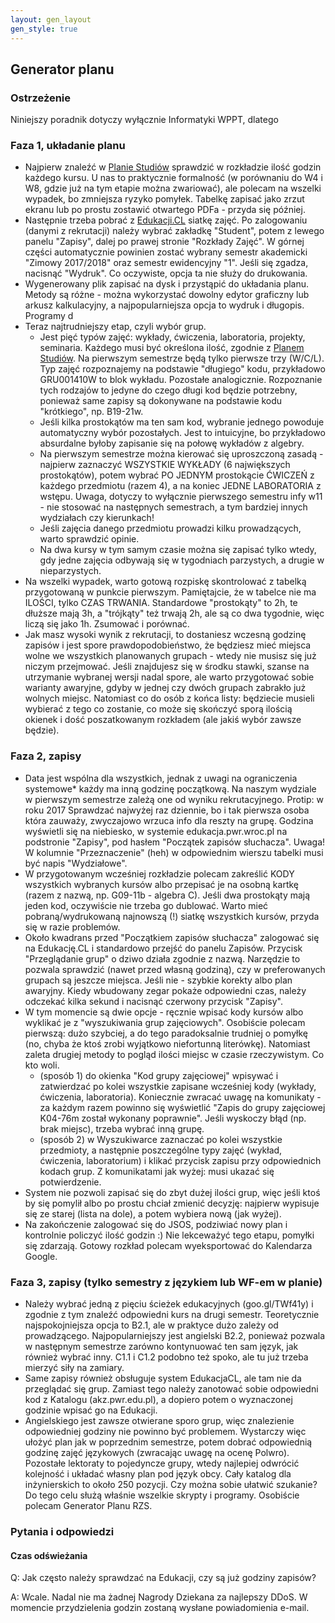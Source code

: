 ```yaml
---
layout: gen_layout
gen_style: true
---
```

Generator planu
---

### Ostrzeżenie
Niniejszy poradnik dotyczy wyłącznie Informatyki WPPT, dlatego 

### Faza 1, układanie planu
* Najpierw znaleźć w [Planie Studiów](http://wppt.pwr.edu.pl/studenci/program-studiow) sprawdzić w rozkładzie ilość godzin każdego kursu. U nas to praktycznie formalność (w porównaniu do W4 i W8, gdzie już na tym etapie można zwariować), ale polecam na wszelki wypadek, bo zmniejsza ryzyko pomyłek. Tabelkę zapisać jako zrzut ekranu lub po prostu zostawić otwartego PDFa - przyda się później.
* Następnie trzeba pobrać z [Edukacji.CL](http://edukacja.pwr.wroc.pl) siatkę zajęć. Po zalogowaniu (danymi z rekrutacji) należy wybrać zakładkę "Student", potem z lewego panelu "Zapisy", dalej po prawej stronie "Rozkłady Zajęć". W górnej części automatycznie powinien zostać wybrany semestr akademicki "Zimowy 2017/2018" oraz semestr ewidencyjny "1". Jeśli się zgadza, nacisnąć "Wydruk". Co oczywiste, opcja ta nie służy do drukowania.
* Wygenerowany plik zapisać na dysk i przystąpić do układania planu. Metody są różne - można wykorzystać dowolny edytor graficzny lub arkusz kalkulacyjny, a najpopularniejsza opcja to wydruk i długopis. Programy d
* Teraz najtrudniejszy etap, czyli wybór grup.
  * Jest pięć typów zajęć: wykłady, ćwiczenia, laboratoria, projekty, seminaria. Każdego musi być określona ilość, zgodnie z [Planem Studiów](http://wppt.pwr.edu.pl/studenci/program-studiow). Na pierwszym semestrze będą tylko pierwsze trzy (W/C/L). Typ zajęć rozpoznajemy na podstawie "długiego" kodu, przykładowo GRU001410W to blok wykładu. Pozostałe analogicznie. Rozpoznanie tych rodzajów to jedyne do czego długi kod będzie potrzebny, ponieważ same zapisy są dokonywane na podstawie kodu "krótkiego", np. B19-21w.
  * Jeśli kilka prostokątów ma ten sam kod, wybranie jednego powoduje automatyczny wybór pozostałych. Jest to intuicyjne, bo przykładowo absurdalne byłoby zapisanie się na połowę wykładów z algebry.
  * Na pierwszym semestrze można kierować się uproszczoną zasadą - najpierw zaznaczyć WSZYSTKIE WYKŁADY (6 największych prostokątów), potem wybrać PO JEDNYM prostokącie ĆWICZEŃ z każdego przedmiotu (razem 4), a na koniec JEDNE LABORATORIA z wstępu. Uwaga, dotyczy to wyłącznie pierwszego semestru infy w11 - nie stosować na następnych semestrach, a tym bardziej innych wydziałach czy kierunkach!
  * Jeśli zajęcia danego przedmiotu prowadzi kilku prowadzących, warto sprawdzić opinie.
  * Na dwa kursy w tym samym czasie można się zapisać tylko wtedy, gdy jedne zajęcia odbywają się w tygodniach parzystych, a drugie w nieparzystych.
* Na wszelki wypadek, warto gotową rozpiskę skontrolować z tabelką przygotowaną w punkcie pierwszym. Pamiętajcie, że w tabelce nie ma ILOŚCI, tylko CZAS TRWANIA. Standardowe "prostokąty" to 2h, te dłuższe mają 3h, a "trójkąty" też trwają 2h, ale są co dwa tygodnie, więc liczą się jako 1h. Zsumować i porównać.
* Jak masz wysoki wynik z rekrutacji, to dostaniesz wczesną godzinę zapisów i jest spore prawdopodobieństwo, że będziesz mieć miejsca wolne we wszystkich planowanych grupach - wtedy nie musisz się już niczym przejmować. Jeśli znajdujesz się w środku stawki, szanse na utrzymanie wybranej wersji nadal spore, ale warto przygotować sobie warianty awaryjne, gdyby w jednej czy dwóch grupach zabrakło już wolnych miejsc. Natomiast co do osób z końca listy: będziecie musieli wybierać z tego co zostanie, co może się skończyć sporą ilością okienek i dość poszatkowanym rozkładem (ale jakiś wybór zawsze będzie).

### Faza 2, zapisy
* Data jest wspólna dla wszystkich, jednak z uwagi na ograniczenia systemowe* każdy ma inną godzinę początkową. Na naszym wydziale w pierwszym semestrze zależą one od wyniku rekrutacyjnego. Protip: w roku 2017  Sprawdzać najwyżej raz dziennie, bo i tak pierwsza osoba która zauważy, zwyczajowo wrzuca info dla reszty na grupę. Godzina wyświetli się na niebiesko, w systemie edukacja.pwr.wroc.pl na podstronie "Zapisy", pod hasłem "Początek zapisów słuchacza". Uwaga! W kolumnie "Przeznaczenie" (heh) w odpowiednim wierszu tabelki musi być napis "Wydziałowe".
* W przygotowanym wcześniej rozkładzie polecam zakreślić KODY wszystkich wybranych kursów albo przepisać je na osobną kartkę (razem z nazwą, np. G09-11b - algebra C). Jeśli dwa prostokąty mają jeden kod, oczywiście nie trzeba go dublować. Warto mieć pobraną/wydrukowaną najnowszą (!) siatkę wszystkich kursów, przyda się w razie problemów.
* Około kwadrans przed "Początkiem zapisów słuchacza" zalogować się na Edukację.CL i standardowo przejść do panelu Zapisów. Przycisk "Przeglądanie grup" o dziwo działa zgodnie z nazwą. Narzędzie to pozwala sprawdzić (nawet przed własną godziną), czy w preferowanych grupach są jeszcze miejsca. Jeśli nie - szybkie korekty albo plan awaryjny. Kiedy wbudowany zegar pokaże odpowiedni czas, należy odczekać kilka sekund i nacisnąć czerwony przycisk "Zapisy".
* W tym momencie są dwie opcje - ręcznie wpisać kody kursów albo wyklikać je z "wyszukiwania grup zajęciowych". Osobiście polecam pierwszą: dużo szybciej, a do tego paradoksalnie trudniej o pomyłkę (no, chyba że ktoś zrobi wyjątkowo niefortunną literówkę). Natomiast zaleta drugiej metody to pogląd ilości miejsc w czasie rzeczywistym. Co kto woli.
  * (sposób 1) do okienka "Kod grupy zajęciowej" wpisywać i zatwierdzać po kolei wszystkie zapisane wcześniej kody (wykłady, ćwiczenia, laboratoria). Koniecznie zwracać uwagę na komunikaty - za każdym razem powinno się wyświetlić "Zapis do grupy zajęciowej K04-76m został wykonany poprawnie". Jeśli wyskoczy błąd (np. brak miejsc), trzeba wybrać inną grupę.
  * (sposób 2) w Wyszukiwarce zaznaczać po kolei wszystkie przedmioty, a następnie poszczególne typy zajęć (wykład, ćwiczenia, laboratorium) i klikać przycisk zapisu przy odpowiednich kodach grup. Z komunikatami jak wyżej: musi ukazać się potwierdzenie.
* System nie pozwoli zapisać się do zbyt dużej ilości grup, więc jeśli ktoś by się pomylił albo po prostu chciał zmienić decyzję: najpierw wypisuje się ze starej (lista na dole), a potem wybiera nową (jak wyżej).
* Na zakończenie zalogować się do JSOS, podziwiać nowy plan i kontrolnie policzyć ilość godzin :) Nie lekceważyć tego etapu, pomyłki się zdarzają. Gotowy rozkład polecam wyeksportować do Kalendarza Google.

### Faza 3, zapisy (tylko semestry z językiem lub WF-em w planie)
* Należy wybrać jedną z pięciu ścieżek edukacyjnych (goo.gl/TWf41y) i zgodnie z tym znaleźć odpowiedni kurs na drugi semestr. Teoretycznie najspokojniejsza opcja to B2.1, ale w praktyce dużo zależy od prowadzącego. Najpopularniejszy jest angielski B2.2, ponieważ pozwala w następnym semestrze zarówno kontynuować ten sam język, jak również wybrać inny. C1.1 i C1.2 podobno też spoko, ale tu już trzeba mierzyć siły na zamiary.
* Same zapisy również obsługuje system EdukacjaCL, ale tam nie da przeglądać się grup. Zamiast tego należy zanotować sobie odpowiedni kod z Katalogu (akz.pwr.edu.pl), a dopiero potem o wyznaczonej godzinie wpisać go na Edukacji.
* Angielskiego jest zawsze otwierane sporo grup, więc znalezienie odpowiedniej godziny nie powinno być problemem. Wystarczy więc ułożyć plan jak w poprzednim semestrze, potem dobrać odpowiednią godzinę zajęć językowych (zwracając uwagę na ocenę Polwro). Pozostałe lektoraty to pojedyncze grupy, wtedy najlepiej odwrócić kolejność i układać własny plan pod język obcy. Cały katalog dla inżynierskich to około 250 pozycji. Czy można sobie ułatwić szukanie? Do tego celu służą właśnie wszelkie skrypty i programy. Osobiście polecam Generator Planu RZS.

### Pytania i odpowiedzi 

#### Czas odświeżania

Q: Jak często należy sprawdzać na Edukacji, czy są już godziny zapisów?

A: Wcale. Nadal nie ma żadnej Nagrody Dziekana za najlepszy DDoS. W momencie przydzielenia godzin zostaną wysłane powiadomienia e-mail.
